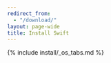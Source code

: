 ```yaml
---
redirect_from:
  - "/download/"
layout: page-wide
title: Install Swift
---
```


{% include install/_os_tabs.md %}

<script src="/assets/javascripts/install.js"></script>
